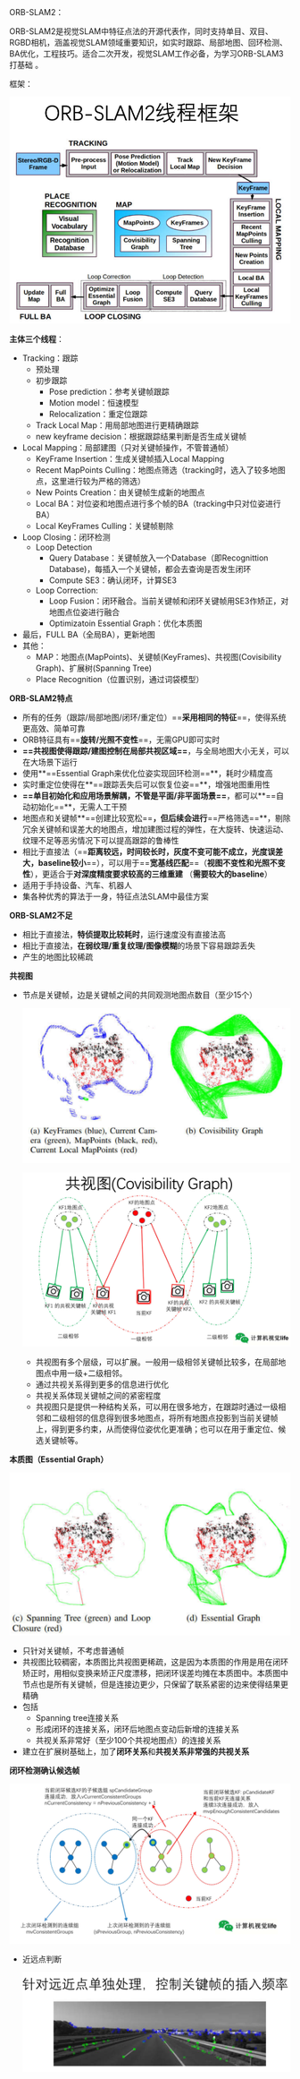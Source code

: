 ORB-SLAM2：

ORB-SLAM2是视觉SLAM中特征点法的开源代表作，同时支持单目、双目、RGBD相机，涵盖视觉SLAM领域重要知识，如实时跟踪、局部地图、回环检测、BA优化，工程技巧。适合二次开发，视觉SLAM工作必备，为学习ORB-SLAM3打基础 。

框架：

![image-20210315210247595](images/image-20210315210247595.png)

**主体三个线程**：

* Tracking：跟踪
  * 预处理
  * 初步跟踪
    * Pose prediction：参考关键帧跟踪
    * Motion model：恒速模型
    * Relocalization：重定位跟踪
  * Track Local Map：用局部地图进行更精确跟踪
  * new keyframe decision：根据跟踪结果判断是否生成关键帧
* Local Mapping：局部建图（只对关键帧操作，不管普通帧）
  * KeyFrame Insertion：生成关键帧插入Local Mapping
  * Recent MapPoints Culling：地图点筛选（tracking时，选入了较多地图点，这里进行较为严格的筛选）
  * New Points Creation：由关键帧生成新的地图点
  * Local BA：对位姿和地图点进行多个帧的BA（tracking中只对位姿进行BA）
  * Local KeyFrames Culling：关键帧剔除
* Loop Closing：闭环检测
  * Loop Detection
    * Query Database：关键帧放入一个Database（即Recognittion Database)，每插入一个关键帧，都会去查询是否发生闭环
    * Compute SE3：确认闭环，计算SE3
  * Loop Correction:
    * Loop Fusion：闭环融合。当前关键帧和闭环关键帧用SE3作矫正，对地图点位姿进行融合
    * Optimizatoin Essential Graph：优化本质图
* 最后，FULL BA（全局BA），更新地图
* 其他：
  * MAP：地图点(MapPoints)、关键帧(KeyFrames)、共视图(Covisibility Graph)、扩展树(Spanning Tree)
  * Place Recognition（位置识别，通过词袋模型）

**ORB-SLAM2特点**

* 所有的任务（跟踪/局部地图/闭环/重定位）==**采用相同的特征**==，使得系统更高效、简单可靠  
* ORB特征具有==**旋转/光照不变性**==，无需GPU即可实时  
* **==共视图使得跟踪/建图控制在局部共视区域==**，与全局地图大小无关，可以在大场景下运行  
* 使用**==Essential Graph来优化位姿实现回环检测==**，耗时少精度高  
* 实时重定位使得在**==跟踪丢失后可以恢复位姿==**，增强地图重用性  
* **==单目初始化和应用场景解耦，不管是平面/非平面场景==**，都可以**==自动初始化==**，无需人工干预  
* 地图点和关键帧**==创建比较宽松==**，但后续会进行**==严格筛选==**，剔除冗余关键帧和误差大的地图点，增加建图过程的弹性，在大旋转、快速运动、纹理不足等恶劣情况下可以提高跟踪的鲁棒性  
* 相比于直接法（==**距离较远，时间较长时，灰度不变可能不成立，光度误差大，baseline较小**==），可以用于==**宽基线匹配**==（**视图不变性和光照不变性**），更适合于**对深度精度要求较高的三维重建** （**需要较大的baseline**） 
* 适用于手持设备、汽车、机器人  
* 集各种优秀的算法于一身，特征点法SLAM中最佳方案  

**ORB-SLAM2不足**

* 相比于直接法，**特侦提取比较耗时**，运行速度没有直接法高
* 相比于直接法，**在弱纹理/重复纹理/图像模糊**的场景下容易跟踪丢失  
* 产生的地图比较稀疏  

**共视图**

* 节点是关键帧，边是关键帧之间的共同观测地图点数目（至少15个）

  ![image-20210317161501203](images/image-20210317161501203.png)

  ![image-20210317161624347](images/image-20210317161624347.png)
  * 共视图有多个层级，可以扩展。一般用一级相邻关键帧比较多，在局部地图点中用一级+二级相邻。
  * 通过共视关系得到更多的信息进行优化
  * 共视关系体现关键帧之间的紧密程度
  * 共视图只是提供一种结构关系，可以用在很多地方，在跟踪时通过一级相邻和二级相邻的信息得到很多地图点，将所有地图点投影到当前关键帧上，得到更多约束，从而使得位姿优化更准确；也可以在用于重定位、候选关键帧等。

**本质图（Essential Graph）**

![image-20210317163401412](images/image-20210317163401412.png)

* 只针对关键帧，不考虑普通帧
* 共视图比较稠密，本质图比共视图更稀疏，这是因为本质图的作用是用在闭环矫正时，用相似变换来矫正尺度漂移，把闭环误差均摊在本质图中。本质图中节点也是所有关键帧，但是连接边更少，只保留了联系紧密的边来使得结果更精确  
* 包括
  * Spanning tree连接关系
  * 形成闭环的连接关系，闭环后地图点变动后新增的连接关系
  * 共视关系非常好（至少100个共视地图点）的连接关系
* 建立在扩展树基础上，加了**闭环关系**和**共视关系非常强的共视关系**

**闭环检测确认候选帧**

![image-20210317164947455](images/image-20210317164947455.png)

* 近远点判断

  ![image-20210317172459721](images/image-20210317172459721.png)